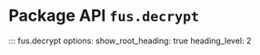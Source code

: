 # Package API `fus.decrypt`

::: fus.decrypt
    options:
      show_root_heading: true
      heading_level: 2
